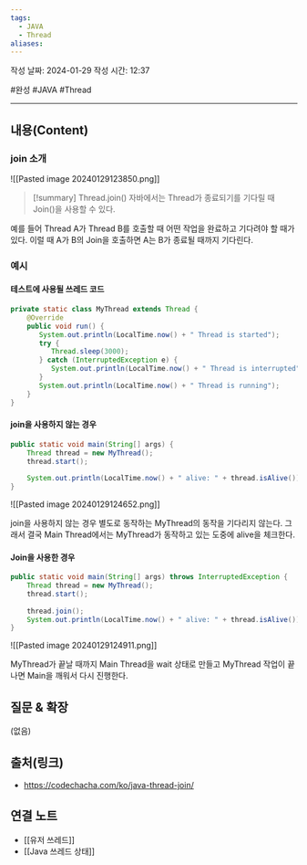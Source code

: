 ```yaml
---
tags:
  - JAVA
  - Thread
aliases:
---
```

작성 날짜: 2024-01-29
작성 시간: 12:37

#완성 #JAVA #Thread 

----
## 내용(Content)
### join 소개
![[Pasted image 20240129123850.png]]

>[!summary] Thread.join()
>자바에서는 Thread가 종료되기를 기다릴 때 Join()을 사용할 수 있다.

예를 들어 Thread A가 Thread B를 호출할 때 어떤 작업을 완료하고 기다려야 할 때가 있다. 이럴 때 A가 B의 Join을 호출하면 A는 B가 종료될 때까지 기다린다. 


### 예시

#### 테스트에 사용될 쓰레드 코드

```java
private static class MyThread extends Thread {  
    @Override  
    public void run() {  
       System.out.println(LocalTime.now() + " Thread is started");  
       try {  
          Thread.sleep(3000);  
       } catch (InterruptedException e) {  
          System.out.println(LocalTime.now() + " Thread is interrupted");  
       }  
       System.out.println(LocalTime.now() + " Thread is running");  
    }  
}
```
#### join을 사용하지 않는 경우
```java
public static void main(String[] args) {  
    Thread thread = new MyThread();  
    thread.start();  
  
    System.out.println(LocalTime.now() + " alive: " + thread.isAlive());  
}
```

![[Pasted image 20240129124652.png]]

join을 사용하지 않는 경우 별도로 동작하는 MyThread의 동작을 기다리지 않는다. 그래서 결국  Main Thread에서는 MyThread가 동작하고 있는 도중에 alive을 체크한다.

#### Join을 사용한 경우
```java
public static void main(String[] args) throws InterruptedException {  
    Thread thread = new MyThread();  
    thread.start();  
  
    thread.join();  
    System.out.println(LocalTime.now() + " alive: " + thread.isAlive());  
}
```

![[Pasted image 20240129124911.png]]

MyThread가 끝날 때까지 Main Thread을 wait 상태로 만들고 MyThread 작업이 끝나면 Main을 깨워서 다시 진행한다.
## 질문 & 확장

(없음)

## 출처(링크)
- https://codechacha.com/ko/java-thread-join/

## 연결 노트
- [[유저 쓰레드]]
- [[Java 쓰레드 상태]]









